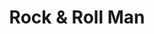 ---
title: Rock & Roll Man
poster: rock-and-roll-man.jpg
header: rock-and-roll-man-header.jpg
description: The original musical about a musical original.
theater: New World Stages
original_preview: '2023-06-03'
original_opening: '2023-06-21'
preview: '2023-06-03'
opening: '2023-06-21'
tonyaward: false
criticspick: false
tags: 
  - Musical
  - Off Broadway
website: https://rockandrollmanthemusical.com
trailer: https://www.youtube.com/watch?v=0KHhxVqJQrc
tickets:
  - highlight: true
    info: https://rush.telecharge.com/
    title: $25 Lottery
    type: digitalLottery
  - highlight: true
    info: https://rush.telecharge.com/
    title: $35 Lottery
    type: digitalRush
  - highlight: false
    info: https://www.telecharge.com/Off-Broadway/Rock-Roll-Man-The-Musical/Ticket
    title: $49+ Tickets
    type: regular
---